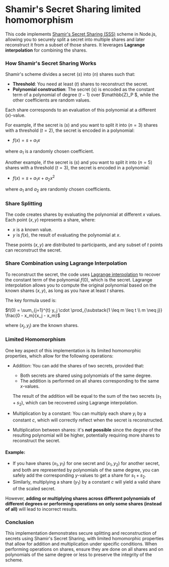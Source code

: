 # Shamir's Secret Sharing limited homomorphism

This code implements [Shamir's Secret Sharing (SSS)](https://en.wikipedia.org/wiki/Shamir%27s_secret_sharing) scheme in Node.js, allowing you to securely split a secret into multiple shares and later reconstruct it from a subset of those shares. It leverages **Lagrange interpolation** for combining the shares.

### How Shamir's Secret Sharing Works
Shamir's scheme divides a secret $( s )$ into $( n )$ shares such that:
- **Threshold**: You need at least $( t )$ shares to reconstruct the secret.
- **Polynomial construction**: The secret $( s )$ is encoded as the constant term of a polynomial of degree $( t-1 )$ over $\mathbb{Z}_P $, while the other coefficients are random values.

Each share corresponds to an evaluation of this polynomial at a different $( x )$-value.

For example, if the secret is $( s )$ and you want to split it into $( n = 3 )$ shares with a threshold $( t = 2 )$, the secret is encoded in a polynomial:

- $f(x) = s + a_1 x$

where $a_1$ is a randomly chosen coefficient.

Another example, if the secret is $( s )$ and you want to split it into $( n = 5 )$ shares with a threshold $( t = 3 )$, the secret is encoded in a polynomial:

- $f(x) = s + a_1 x + a_2 x^2$

where $a_1$ and $a_2$ are randomly chosen coefficients.

### Share Splitting
The code creates shares by evaluating the polynomial at different $x$ values. Each point $( x, y )$ represents a share, where:
- $x$ is a known value.
- $y$ is $f(x)$, the result of evaluating the polynomial at $x$.

These points $(x, y)$ are distributed to participants, and any subset of $t$ points can reconstruct the secret.

### Share Combination using Lagrange Interpolation
To reconstruct the secret, the code uses [Lagrange interpolation](https://en.wikipedia.org/wiki/Lagrange_polynomial) to recover the constant term of the polynomial $f(0)$, which is the secret. Lagrange interpolation allows you to compute the original polynomial based on the known shares $(x, y)$, as long as you have at least $t$ shares.

The key formula used is:

$f(0) = \sum_{j=1}^{t} y_j \cdot \prod_{\substack{1 \leq m \leq t \\ m \neq j}} \frac{0 - x_m}{x_j - x_m}$

where $(x_j, y_j)$ are the known shares.

### Limited Homomorphism
One key aspect of this implementation is its limited homomorphic properties, which allow for the following operations:

- Addition: You can add the shares of two secrets, provided that:
  - Both secrets are shared using polynomials of the same degree.
  - The addition is performed on all shares corresponding to the same $x$-values.

  The result of the addition will be equal to the sum of the two secrets $(s_1 + s_2)$, which can be recovered using Lagrange interpolation.

- Multiplication by a constant: You can multiply each share $y_i$ by a constant $c$, which will correctly reflect when the secret is reconstructed.

- Multiplication between shares: it's **not possible** since the degree of the resulting polynomial will be higher, potentially requiring more shares to reconstruct the secret.

#### Example:
- If you have shares $(x_1, y_1)$ for one secret and $(x_1, y_2)$ for another secret, and both are represented by polynomials of the same degree, you can safely add the corresponding $y$-values to get a share for  $s_1 + s_2$.
- Similarly, multiplying a share ​$(y_1)$ by a constant $c$ will yield a valid share of the scaled secret.

However, **adding or multiplying shares across different polynomials of different degrees or performing operations on only some shares (instead of all)** will lead to incorrect results.

### Conclusion
This implementation demonstrates secure splitting and reconstruction of secrets using Shamir's Secret Sharing, with limited homomorphic properties that allow for addition and multiplication under specific conditions. When performing operations on shares, ensure they are done on all shares and on polynomials of the same degree or less to preserve the integrity of the scheme.